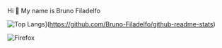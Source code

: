 Hi 👋 My name is Bruno Filadelfo

![Top Langs](https://github-readme-stats.vercel.app/api/top-langs/?username=Bruno-Filadelfo)](https://github.com/Bruno-Filadelfo/github-readme-stats)

![Firefox](https://img.shields.io/badge/Firefox_Browser-FF7139?style=for-the-badge&logo=Firefox-Browser&logoColor=white)

